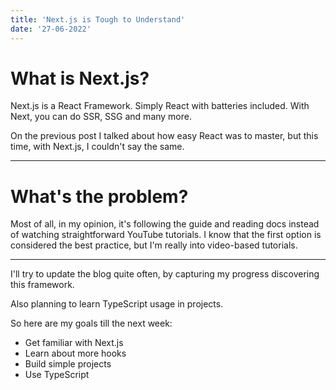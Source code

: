 ```yaml
---
title: 'Next.js is Tough to Understand'
date: '27-06-2022'
---
```


# What is Next.js?
Next.js is a React Framework. Simply React with batteries included. With Next, you can do SSR, SSG and many more.

On the previous post I talked about how easy React was to master, but this time, with Next.js, I couldn't say the same.

---

# What's the problem?
Most of all, in my opinion, it's following the guide and reading docs instead of watching straightforward YouTube tutorials. I know that the first option is considered the best practice, but I'm really into video-based tutorials.

---

I'll try to update the blog quite often, by capturing my progress discovering this framework.

Also planning to learn TypeScript usage in projects.

So here are my goals till the next week:
- Get familiar with Next.js
- Learn about more hooks
- Build simple projects
- Use TypeScript
